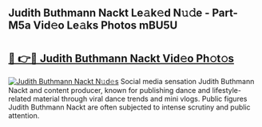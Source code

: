 ## Judith Buthmann Nackt Le𝚊k𝚎d N𝚞𝚍e - Part-M5a Vid𝚎o Le𝚊ks Photos mBU5U

# <h2><a href="http://fb9ro3.evod.top/?m=Judith+Buthmann+Nackt">🔗 👉🔴 Judith Buthmann Nackt Vid𝚎o Ph𝚘t𝚘s</a></h2>

[![Judith Buthmann Nackt N𝚞d𝚎s](https://i.imgur.com/8V9OHl7.gif)](http://fb9ro3.evod.top/?m=Judith+Buthmann+Nackt)
Social media sensation Judith Buthmann Nackt and content producer, known for publishing dance and lifestyle-related material through viral dance trends and mini vlogs. Public figures Judith Buthmann Nackt are often subjected to intense scrutiny and public attention. 
